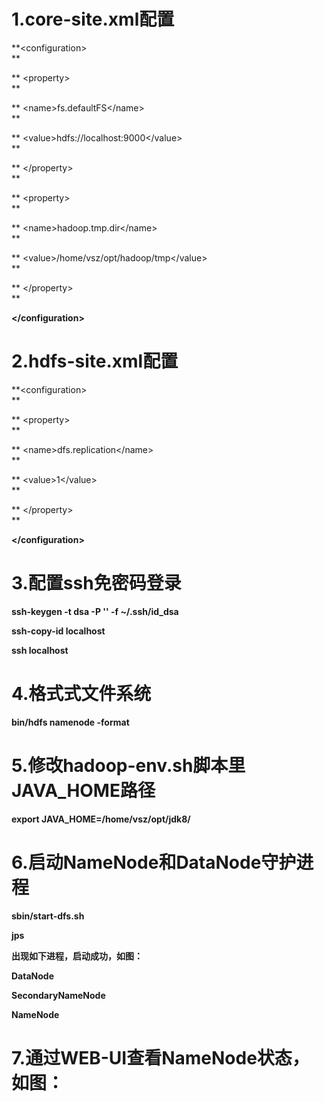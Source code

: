 # 1.core-site.xml配置

**&lt;configuration&gt;                      
**

**  &lt;property&gt;                      
**

**    &lt;name&gt;fs.defaultFS&lt;/name&gt;                      
**

**    &lt;value&gt;hdfs://localhost:9000&lt;/value&gt;                      
**

**  &lt;/property&gt;                      
**

**  &lt;property&gt;                      
**

**    &lt;name&gt;hadoop.tmp.dir&lt;/name&gt;                      
**

**    &lt;value&gt;/home/vsz/opt/hadoop/tmp&lt;/value&gt;                      
**

**  &lt;/property&gt;                      
**

**&lt;/configuration&gt;**

# 2.hdfs-site.xml配置

**&lt;configuration&gt;                  
**

**  &lt;property&gt;                  
**

**    &lt;name&gt;dfs.replication&lt;/name&gt;                  
**

**    &lt;value&gt;1&lt;/value&gt;                  
**

**  &lt;/property&gt;                  
**

**&lt;/configuration&gt;**

# 3.配置ssh免密码登录

**ssh-keygen -t dsa -P '' -f ~/.ssh/id\_dsa**

**ssh-copy-id localhost**

**ssh localhost**

# 4.格式式文件系统

**bin/hdfs namenode -format**

# 5.修改hadoop-env.sh脚本里JAVA\_HOME路径

**export JAVA\_HOME=/home/vsz/opt/jdk8/**

# 6.启动NameNode和DataNode守护进程

**sbin/start-dfs.sh**

**jps**

**出现如下进程，启动成功，如图：**

**DataNode**

**SecondaryNameNode**

**NameNode**

# 7.通过WEB-UI查看NameNode状态，如图：






